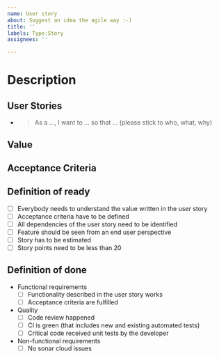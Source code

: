 ```yaml
---
name: User story
about: Suggest an idea the agile way :-)
title: ''
labels: Type:Story
assignees: ''

---
```


# Description

## User Stories

* > As a ..., I want to ... so that ... (please stick to who, what, why)

## Value

## Acceptance Criteria

## Definition of ready
- [ ] Everybody needs to understand the value written in the user story
- [ ] Acceptance criteria have to be defined
- [ ] All dependencies of the user story need to be identified
- [ ] Feature should be seen from an end user perspective
- [ ] Story has to be estimated
- [ ] Story points need to be less than 20

## Definition of done
- Functional requirements
  - [ ] Functionality described in the user story works
  - [ ] Acceptance criteria are fulfilled
- Quality
  - [ ] Code review happened
  - [ ] CI is green (that includes new and existing automated tests)
  - [ ] Critical code received unit tests by the developer
- Non-functional requirements
  - [ ] No sonar cloud issues
